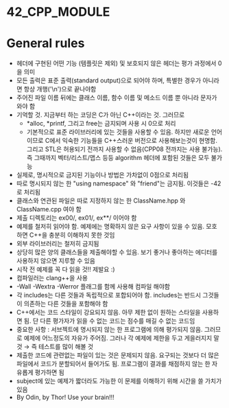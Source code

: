 # 42_CPP_MODULE

# General rules

- 헤더에 구현된 어떤 기능 (템플릿은 제외) 및 보호되지 않은 헤더는 평가 과정에서 0을 의미
- 모든 출력은 표준 출력(standard output)으로 되어야 하며, 특별한 경우가 아니라면 항상 개행('\n')으로 끝나야함
- 주어진 파일 이름 뒤에는 클래스 이름, 함수 이름 및 메소드 이름 뿐 아니라 문자가 와야 함
- 기억할 것. 지금부터 하는 코딩은 C가 아닌 C++이라는 것. 그러므로
    - *alloc, *printf, 그리고 free는 금지되며 사용 시 0으로 처리
    - 기본적으로 표준 라이브러리에 있는 것들을 사용할 수 있음. 하지만 새로운 언어이므로 C에서 익숙한 기능들을 C++스러운 버전으로 사용해보는것이 현명함. 그리고 STL은 허용되기 전까지 사용할 수 없음(CPP08 전까지는 사용 불가능). 즉 그때까지 벡터/리스트/맵스 등등  algorithm 헤더에 포함된 것들은 모두 불가능
- 실제로, 명시적으로 금지된 기능이나 방법은 가차없이 0점으로 처리됨
- 따로 명시되지 않는 한 "using namespace" 와 "friend"는 금지됨. 이것들은 -42로 처리됨
- 클래스와 연관된 파일은 따로 지정하지 않는 한 ClassName.hpp 와 ClassName.cpp 여야 함
- 제출 디렉토리는 ex00/, ex01/, ex**/ 이어야 함
- 예제를 철저히 읽어야 함. 예제에는 명확하지 않은 요구 사항이 있을 수 있음. 모호하면 C++을 충분히 이해하지 못한 것임
- 외부 라이브러리는 철저히 금지됨
- 상당히 많은 양의 클래스들을 제출해야할 수 있음. 보기 좋거나 좋아하는 에디터를 사용하지 않으면 지루할 수 있음
- 시작 전 예제를 꼭 다 읽을 것!! 제발요 :)
- 컴파일러는 clang++을 사용
- -Wall -Wextra -Werror 플래그를 함께 사용해 컴파일 해야함
- 각 includes는 다른 것들과 독립적으로 포합되어야 함. includes는 반드시 그것들이 의존하는 다른 것들을 포함해야 함
- C++에서는 코드 스타일이 강요되지 않음. 아무 제한 없이 원하는 스타일을 사용하면 됨. 단 다른 평가자가 읽을 수 없는 코드는 점수를 매길 수 없는 코드임
- 중요한 사항 : 서브젝트에 명시되지 않는 한 프로그램에 의해 평가되지 않음. 그러므로 예제에 어느정도의 자유가 주어짐. 그러나 각 예제에 제한을 두고 게을러지지 말것 → 즉 테스트를 많이 해볼 것
- 제출한 코드에 관련없는 파일이 있는 것은 문제되지 않음. 요구되는 것보다 더 많은 파일에서 코드가 분할되어서 들어가도 됨. 프로그램이 결과를 채점하지 않는 한 자유롭게 평가하면 됨
- subject에 있는 예제가 짧더라도 가능한 이 문제를 이해하기 위해 시간을 쓸 가치가 있음
- By Odin, by Thor! Use your brain!!!
